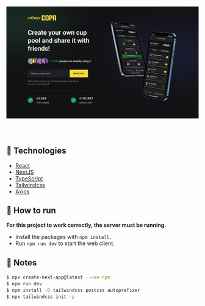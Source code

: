 <h1 align="center">
    <img alt="CupPoll2022" title="#copa" src=".github/Web.png" width="700px" />
</h1>

<br>

## :rocket: Technologies

- [React](https://pt-br.reactjs.org/)
- [NextJS](https://nextjs.org/)
- [TypeScript](https://www.typescriptlang.org/)
- [Tailwindcss](https://tailwindcss.com/)
- [Axios](https://github.com/axios/axios)

## 🚀 How to run

**For this project to work correctly, the server must be running.**

- Install the packages with `npm install`.
- Run `npm run dev` to start the web client.

## 📝 Notes

```bash
$ npx create-next-app@latest --use-npm
$ npm run dev
$ npm install -D tailwindcss postcss autoprefixer
$ npx tailwindcss init -p
```
